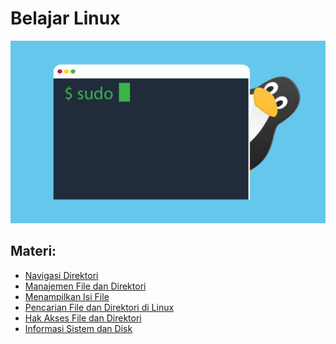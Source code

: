 # Belajar Linux

![](https://github.com/fixploit03/Belajar-Linux/blob/main/linux.jpg)

## Materi:
- [Navigasi Direktori](https://github.com/fixploit03/Belajar-Linux/tree/main/Navigasi%20Direktori)
- [Manajemen File dan Direktori](https://github.com/fixploit03/Belajar-Linux/tree/main/Manajemen%20FIle%20dan%20Direktori)
- [Menampilkan Isi File](https://github.com/fixploit03/Belajar-Linux/tree/main/Menampilkan%20Isi%20FIle)
- [Pencarian File dan Direktori di Linux](https://github.com/fixploit03/Belajar-Linux/tree/main/Pencarian%20File%20dan%20Direktori%20di%20Linux)
- [Hak Akses File dan Direktori](https://github.com/fixploit03/Belajar-Linux/tree/main/Hak%20Akses%20File%20dan%20Direktori%20di%20Linux)
- [Informasi Sistem dan Disk]()
